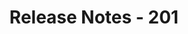 ﻿---
title: Release Notes - 201
second_title: Aspose.Cells Cloud Documen
type: docs
url: /sv/release-notes-2016/
description: Aspose.Cells Cloud stöder Excel för att skapa, konvertera, sammanfoga, dela, skydda, inre objektoperation och så vidare
weight: 50
---
